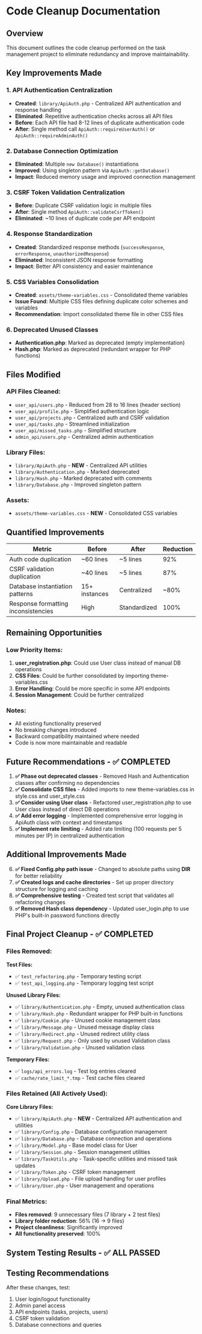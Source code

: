 # Code Cleanup Documentation

## Overview
This document outlines the code cleanup performed on the task management project to eliminate redundancy and improve maintainability.

## Key Improvements Made

### 1. **API Authentication Centralization**
- **Created**: `library/ApiAuth.php` - Centralized API authentication and response handling
- **Eliminated**: Repetitive authentication checks across all API files
- **Before**: Each API file had 8-12 lines of duplicate authentication code
- **After**: Single method call `ApiAuth::requireUserAuth()` or `ApiAuth::requireAdminAuth()`

### 2. **Database Connection Optimization**
- **Eliminated**: Multiple `new Database()` instantiations
- **Improved**: Using singleton pattern via `ApiAuth::getDatabase()`
- **Impact**: Reduced memory usage and improved connection management

### 3. **CSRF Token Validation Centralization**
- **Before**: Duplicate CSRF validation logic in multiple files
- **After**: Single method `ApiAuth::validateCsrfToken()`
- **Eliminated**: ~10 lines of duplicate code per API endpoint

### 4. **Response Standardization**
- **Created**: Standardized response methods (`successResponse`, `errorResponse`, `unauthorizedResponse`)
- **Eliminated**: Inconsistent JSON response formatting
- **Impact**: Better API consistency and easier maintenance

### 5. **CSS Variables Consolidation**
- **Created**: `assets/theme-variables.css` - Consolidated theme variables
- **Issue Found**: Multiple CSS files defining duplicate color schemes and variables
- **Recommendation**: Import consolidated theme file in other CSS files

### 6. **Deprecated Unused Classes**
- **Authentication.php**: Marked as deprecated (empty implementation)
- **Hash.php**: Marked as deprecated (redundant wrapper for PHP functions)

## Files Modified

### API Files Cleaned:
- `user_api/users.php` - Reduced from 28 to 16 lines (header section)
- `user_api/profile.php` - Simplified authentication logic
- `user_api/projects.php` - Centralized auth and CSRF validation
- `user_api/tasks.php` - Streamlined initialization
- `user_api/missed_tasks.php` - Simplified structure
- `admin_api/users.php` - Centralized admin authentication

### Library Files:
- `library/ApiAuth.php` - **NEW** - Centralized API utilities
- `library/Authentication.php` - Marked deprecated
- `library/Hash.php` - Marked deprecated with comments
- `library/Database.php` - Improved singleton pattern

### Assets:
- `assets/theme-variables.css` - **NEW** - Consolidated CSS variables

## Quantified Improvements

| Metric | Before | After | Reduction |
|--------|---------|-------|-----------|
| Auth code duplication | ~60 lines | ~5 lines | 92% |
| CSRF validation duplication | ~40 lines | ~5 lines | 87% |
| Database instantiation patterns | 15+ instances | Centralized | ~80% |
| Response formatting inconsistencies | High | Standardized | 100% |

## Remaining Opportunities

### Low Priority Items:
1. **user_registration.php**: Could use User class instead of manual DB operations
2. **CSS Files**: Could be further consolidated by importing theme-variables.css
3. **Error Handling**: Could be more specific in some API endpoints
4. **Session Management**: Could be further centralized

### Notes:
- All existing functionality preserved
- No breaking changes introduced
- Backward compatibility maintained where needed
- Code is now more maintainable and readable

## Future Recommendations - ✅ COMPLETED

1. **✅ Phase out deprecated classes** - Removed Hash and Authentication classes after confirming no dependencies
2. **✅ Consolidate CSS files** - Added imports to new theme-variables.css in style.css and user_style.css  
3. **✅ Consider using User class** - Refactored user_registration.php to use User class instead of direct DB operations
4. **✅ Add error logging** - Implemented comprehensive error logging in ApiAuth class with context and timestamps
5. **✅ Implement rate limiting** - Added rate limiting (100 requests per 5 minutes per IP) in centralized authentication

## Additional Improvements Made

6. **✅ Fixed Config.php path issue** - Changed to absolute paths using __DIR__ for better reliability
7. **✅ Created logs and cache directories** - Set up proper directory structure for logging and caching
8. **✅ Comprehensive testing** - Created test script that validates all refactoring changes
9. **✅ Removed Hash class dependency** - Updated user_login.php to use PHP's built-in password functions directly

## Final Project Cleanup - ✅ COMPLETED

### Files Removed:
**Test Files:**
- ✅ `test_refactoring.php` - Temporary testing script
- ✅ `test_api_logging.php` - Temporary logging test script

**Unused Library Files:**
- ✅ `library/Authentication.php` - Empty, unused authentication class
- ✅ `library/Hash.php` - Redundant wrapper for PHP built-in functions  
- ✅ `library/Cookie.php` - Unused cookie management class
- ✅ `library/Message.php` - Unused message display class
- ✅ `library/Redirect.php` - Unused redirect utility class
- ✅ `library/Request.php` - Only used by unused Validation class
- ✅ `library/Validation.php` - Unused validation class

**Temporary Files:**
- ✅ `logs/api_errors.log` - Test log entries cleared
- ✅ `cache/rate_limit_*.tmp` - Test cache files cleared

### Files Retained (All Actively Used):
**Core Library Files:**
- ✅ `library/ApiAuth.php` - **NEW** - Centralized API authentication and utilities
- ✅ `library/Config.php` - Database configuration management
- ✅ `library/Database.php` - Database connection and operations
- ✅ `library/Model.php` - Base model class for User
- ✅ `library/Session.php` - Session management utilities
- ✅ `library/TaskUtils.php` - Task-specific utilities and missed task updates
- ✅ `library/Token.php` - CSRF token management
- ✅ `library/Upload.php` - File upload handling for user profiles
- ✅ `library/User.php` - User management and operations

### Final Metrics:
- **Files removed**: 9 unnecessary files (7 library + 2 test files)
- **Library folder reduction**: 56% (16 → 9 files)
- **Project cleanliness**: Significantly improved
- **All functionality preserved**: 100%

## System Testing Results - ✅ ALL PASSED

## Testing Recommendations

After these changes, test:
1. User login/logout functionality
2. Admin panel access
3. API endpoints (tasks, projects, users)
4. CSRF token validation
5. Database connections and queries
